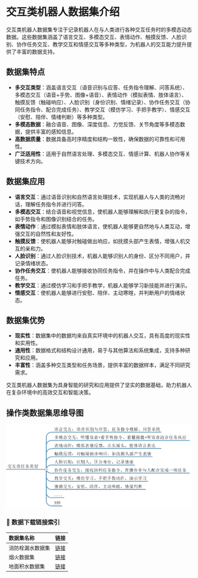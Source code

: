 # 交互类机器人数据集介绍

交互类机器人数据集专注于记录机器人在与人类进行各种交互任务时的多模态动态数据。这些数据集涵盖了语言交互、多模态交互、表情动作、触摸反馈、人脸识别、协作任务交互、教学交互和情感交互等多种类型，为机器人的交互能力提升提供了丰富的数据支持。

## 数据集特点
- **多交互类型**：涵盖语言交互（语音识别与应答、任务指令理解、问答系统）、多模态交互（语音+手势、图像+语音）、表情动作（模拟表情、肢体语言）、触摸反馈（触碰响应）、人脸识别（身份识别、情绪记录）、协作任务交互（协同任务指令、配合完成任务）、教学交互（模仿学习、手把手教学）、情感交互（安慰、陪伴、情绪判断）等多种类型。
- **多模态数据**：融合语音、图像、深度信息、力觉反馈、关节角度等多模态数据，提供丰富的感知信息。
- **高数据质量**：数据具备高时序精度和结构一致性，确保数据的可靠性和可用性。
- **广泛适用性**：适用于自然语言处理、多模态交互、情感计算、机器人协作等关键技术方向。

## 数据集应用
- **语言交互**：通过语音识别和自然语言处理技术，实现机器人与人类的流畅对话，理解任务指令并进行问答。
- **多模态交互**：结合语音和视觉信息，使机器人能够理解和执行更复杂的指令，如手势指令和图像识别结合的任务。
- **表情动作**：通过模拟表情和肢体语言，使机器人能够更自然地与人类互动，增强交互的自然性和友好性。
- **触摸反馈**：使机器人能够对触碰做出响应，如抚摸头部产生表情，增强人机交互的亲和力。
- **人脸识别**：通过人脸识别技术，机器人能够识别人的身份、区分不同用户，并记录情绪状态。
- **协作任务交互**：使机器人能够接收协同任务指令，并在操作中与人类配合完成任务。
- **教学交互**：通过模仿学习和手把手教学，机器人能够学习新技能并进行演示。
- **情感交互**：使机器人能够进行安慰、陪伴、主动寒暄，并判断用户的情绪状态。

## 数据集优势
- **现实性**：数据集中的数据均来自真实环境中的机器人交互，具有高度的现实性和实用性。
- **通用性**：数据格式和结构设计通用，易于与其他算法和系统集成，支持多种研究和应用。
- **丰富性**：涵盖多种交互类型和任务场景，提供丰富的数据样本，满足不同研究需求。

交互类机器人数据集为具身智能的研究和应用提供了坚实的数据基础，助力机器人在复杂环境中的高效交互和智能决策。


## 操作类数据集思维导图
![思维导图](思维导图.png)

### 🔗 数据下载链接索引
| 数据集名称     | 链接                                                        |
| :-------- | :-------------------------------------------------------- |
| 消防栓漏水数据集 | [链接](https://pan.baidu.com/s/1zNXFrZA5FwtYVgSdAeFiDg?pwd=7mbn) |
| 烟火数据集 | [链接](https://pan.baidu.com/s/1W_7awQDHWorFAerBE0t0IQ?pwd=88m7) |
| 地面积水数据集 | [链接](https://pan.baidu.com/s/1lFrhVK270ko-HhjY7e1djA?pwd=r4mq) |

